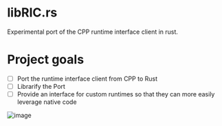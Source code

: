 # libRIC.rs
Experimental port of the CPP runtime interface client in rust.

# Project goals

- [ ] Port the runtime interface client from CPP to Rust
- [ ] Librarify the Port
- [ ] Provide an interface for custom runtimes so that they can more easily leverage native code

![image](https://github.com/m-rph/libRIC.rs/assets/52372765/086dc8b4-e3d8-4405-98ad-270d62986c0b)
